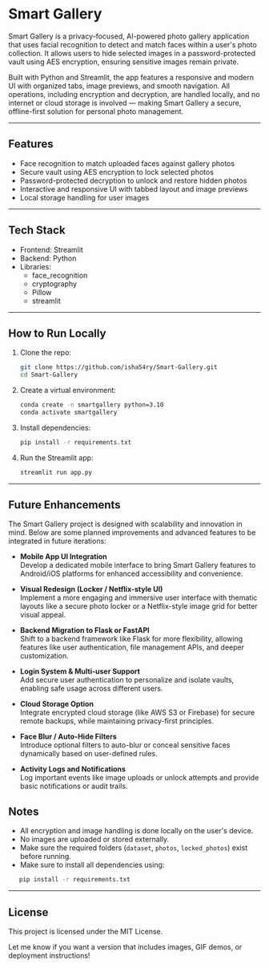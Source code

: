 
# Smart Gallery

Smart Gallery is a privacy-focused, AI-powered photo gallery application that uses facial recognition 
to detect and match faces within a user's photo collection. It allows users to hide selected images in 
a password-protected vault using AES encryption, ensuring sensitive images remain private. 

Built with Python and Streamlit, the app features a responsive and modern UI with organized tabs, 
image previews, and smooth navigation. All operations, including encryption and decryption, are 
handled locally, and no internet or cloud storage is involved — making Smart Gallery a secure, 
offline-first solution for personal photo management.


---

## Features

- Face recognition to match uploaded faces against gallery photos
- Secure vault using AES encryption to lock selected photos
- Password-protected decryption to unlock and restore hidden photos
- Interactive and responsive UI with tabbed layout and image previews
- Local storage handling for user images

---

## Tech Stack

- Frontend: Streamlit
- Backend: Python
- Libraries:
  - face_recognition
  - cryptography
  - Pillow
  - streamlit

---

## How to Run Locally

1. Clone the repo:
   ```bash
   git clone https://github.com/isha54ry/Smart-Gallery.git
   cd Smart-Gallery
   ````

2. Create a virtual environment:

   ```bash
   conda create -n smartgallery python=3.10
   conda activate smartgallery
   ```

3. Install dependencies:

   ```bash
   pip install -r requirements.txt
   ```

4. Run the Streamlit app:

   ```bash
   streamlit run app.py
   ```

---
##  Future Enhancements

The Smart Gallery project is designed with scalability and innovation in mind. Below are some planned improvements and advanced features to be integrated in future iterations:

- **Mobile App UI Integration**  
  Develop a dedicated mobile interface to bring Smart Gallery features to Android/iOS platforms for enhanced accessibility and convenience.

- **Visual Redesign (Locker / Netflix-style UI)**  
  Implement a more engaging and immersive user interface with thematic layouts like a secure photo locker or a Netflix-style image grid for better visual appeal.

- **Backend Migration to Flask or FastAPI**  
  Shift to a backend framework like Flask for more flexibility, allowing features like user authentication, file management APIs, and deeper customization.

- **Login System & Multi-user Support**  
  Add secure user authentication to personalize and isolate vaults, enabling safe usage across different users.

- **Cloud Storage Option**  
  Integrate encrypted cloud storage (like AWS S3 or Firebase) for secure remote backups, while maintaining privacy-first principles.

- **Face Blur / Auto-Hide Filters**  
  Introduce optional filters to auto-blur or conceal sensitive faces dynamically based on user-defined rules.

- **Activity Logs and Notifications**  
  Log important events like image uploads or unlock attempts and provide basic notifications or audit trails.



## Notes

* All encryption and image handling is done locally on the user's device.
* No images are uploaded or stored externally.
* Make sure the required folders (`dataset`, `photos`, `locked_photos`) exist before running.
* Make sure to install all dependencies using:
```bash
   pip install -r requirements.txt
   ```


---

## License

This project is licensed under the MIT License.

Let me know if you want a version that includes images, GIF demos, or deployment instructions!

